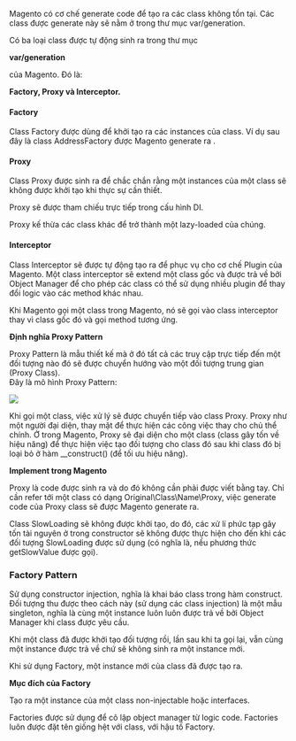 Magento có cơ chế generate code để tạo ra các class không tồn tại. Các class được generate này sẽ nằm ở trong thư mục var/generation.

Có ba loại class được tự động sinh ra trong thư mục

**var/generation**

của Magento. Đó là:

**Factory, Proxy và Interceptor.**

#### Factory

Class Factory được dùng để khởi tạo ra các instances của class. Ví dụ sau đây là class AddressFactory được Magento generate ra .

#### Proxy

Class Proxy được sinh ra để chắc chắn rằng một instances của một class sẽ không được khởi tạo khi thực sự cần thiết.

Proxy sẽ được tham chiếu trực tiếp trong cấu hình DI.

Proxy kế thừa các class khác để trở thành một lazy-loaded của chúng.

#### Interceptor

Class Interceptor sẽ được tự động tạo ra để phục vụ cho cơ chế Plugin của Magento. Một class interceptor sẽ extend một class gốc và được trả về bởi Object Manager để cho phép các class có thể sử dụng nhiều plugin để thay đổi logic vào các method khác nhau.

Khi Magento gọi một class trong Magento, nó sẽ gọi vào class interceptor thay vì class gốc đó và gọi method tương ứng.

**Định nghĩa Proxy Pattern**

Proxy Pattern là mẫu thiết kế mà ở đó tất cả các truy cập trực tiếp đến một đối tượng nào đó sẽ được chuyển hướng vào một đối tượng trung gian \(Proxy Class\).  
 Đây là mô hình Proxy Pattern:

![](https://edenduong.com/wp-content/uploads/2016/10/400px-Proxy_pattern_diagram-300x167.png)

Khi gọi một class, việc xử lý sẽ được chuyển tiếp vào class Proxy. Proxy như một người đại diện, thay mặt để thực hiện các công việc thay cho chủ thể chính. Ở trong Magento, Proxy sẽ đại diện cho một class \(class gây tốn về hiệu năng\) để thực hiện việc tạo đối tượng cho class đó sau khi class đó bị loại bỏ ở hàm \_\_construct\(\) \(để tối ưu hiệu năng\).

**Implement trong Magento**

Proxy là code được sinh ra và do đó không cần phải được viết bằng tay. Chỉ cần refer tới một class có dạng Original\Class\Name\Proxy, việc generate code của Proxy class sẽ được Magento generate ra.

Class SlowLoading sẽ không được khởi tạo, do đó, các xử lí phức tạp gây tốn tài nguyên ở trong constructor sẽ không được thực hiện cho đến khi các đối tượng SlowLoading được sử dụng \(có nghĩa là, nếu phương thức getSlowValue được gọi\).

### Factory Pattern

Sử dụng constructor injection, nghĩa là khai báo class trong hàm construct. Đối tượng thu được theo cách này \(sử dụng các class injection\) là một mẫu singleton, nghĩa là cùng một instance luôn luôn được trả về bởi Object Manager khi class được yêu cầu.

Khi một class đã được khởi tạo đối tượng rồi, lần sau khi ta gọi lại, vẫn cùng một instance được trả về chứ sẽ không sinh ra một instance mới.

Khi sử dụng Factory, một instance mới của class đã được tạo ra.

**Mục đích của Factory**

Tạo ra một instance của một class non-injectable hoặc interfaces.

Factories được sử dụng để cô lập object manager từ logic code. Factories luôn được đặt tên giống hệt với class, với hậu tố Factory.



